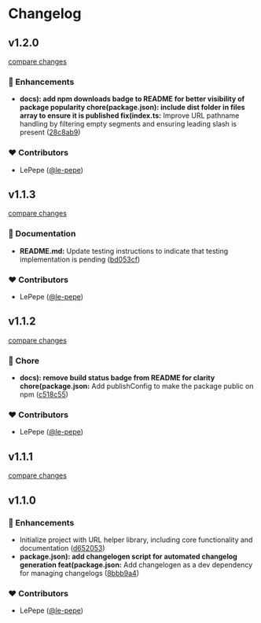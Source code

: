 # Changelog


## v1.2.0

[compare changes](https://github.com/le-pepe/url-helper/compare/v1.1.3...v1.2.0)

### 🚀 Enhancements

- **docs): add npm downloads badge to README for better visibility of package popularity chore(package.json): include dist folder in files array to ensure it is published fix(index.ts:** Improve URL pathname handling by filtering empty segments and ensuring leading slash is present ([28c8ab9](https://github.com/le-pepe/url-helper/commit/28c8ab9))

### ❤️ Contributors

- LePepe ([@le-pepe](http://github.com/le-pepe))

## v1.1.3

[compare changes](https://github.com/le-pepe/url-helper/compare/v1.1.2...v1.1.3)

### 📖 Documentation

- **README.md:** Update testing instructions to indicate that testing implementation is pending ([bd053cf](https://github.com/le-pepe/url-helper/commit/bd053cf))

### ❤️ Contributors

- LePepe ([@le-pepe](http://github.com/le-pepe))

## v1.1.2

[compare changes](https://github.com/le-pepe/url-helper/compare/v1.1.1...v1.1.2)

### 🏡 Chore

- **docs): remove build status badge from README for clarity chore(package.json:** Add publishConfig to make the package public on npm ([c518c55](https://github.com/le-pepe/url-helper/commit/c518c55))

### ❤️ Contributors

- LePepe ([@le-pepe](http://github.com/le-pepe))

## v1.1.1

[compare changes](https://github.com/le-pepe/url-helper/compare/v1.1.0...v1.1.1)

## v1.1.0


### 🚀 Enhancements

- Initialize project with URL helper library, including core functionality and documentation ([d652053](https://github.com/le-pepe/url-helper/commit/d652053))
- **package.json): add changelogen script for automated changelog generation feat(package.json:** Add changelogen as a dev dependency for managing changelogs ([8bbb9a4](https://github.com/le-pepe/url-helper/commit/8bbb9a4))

### ❤️ Contributors

- LePepe ([@le-pepe](http://github.com/le-pepe))

